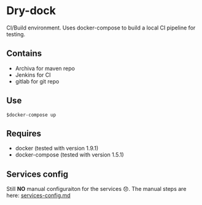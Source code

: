 # Dry-dock 

CI/Build environment. Uses docker-compose to build a local CI pipeline for testing. 

## Contains

- Archiva for maven repo
- Jenkins for CI
- gitlab for git repo

## Use

```
$docker-compose up
```

## Requires
- docker (tested with version 1.9.1)
- docker-compose (tested with version 1.5.1) 

## Services config
Still **NO** manual configuraiton for the services :disappointed:. 
The manual steps are here: [services-config.md](services-config.md)
